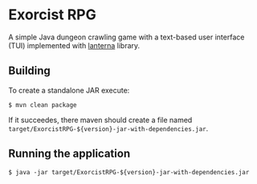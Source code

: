# Exorcist RPG

A simple Java dungeon crawling game with a text-based user interface (TUI)
implemented with [lanterna](https://github.com/mabe02/lanterna) library.

## Building

To create a standalone JAR execute:

```
$ mvn clean package
```

If it succeedes, there maven should create a file named
`target/ExorcistRPG-${version}-jar-with-dependencies.jar`.

## Running the application

```
$ java -jar target/ExorcistRPG-${version}-jar-with-dependencies.jar
```
